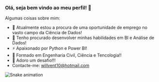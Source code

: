 ### Olá, seja bem vindo ao meu perfil! 👋

Algumas coisas sobre mim:
- 🔭 Atualmente estou a procura de uma oportunidade de emprego no vasto campo da Ciência de Dados!
- 🌱 Tenho procurado desenvolver minhas habilidades em BI e Análise de Dados! 
- ⚡ Apaixonado por Python e Power BI!
- 💬 Formado em Engenharia Civil, Ciência e Tencologia!! 
- 👊 Adoro um desafio!!!
- Contacte-me: willvent10@hotmail.com

![Snake animation](https://github.com/willianventura10/willianventura10/blob/output/github-contribution-grid-snake.svg)
